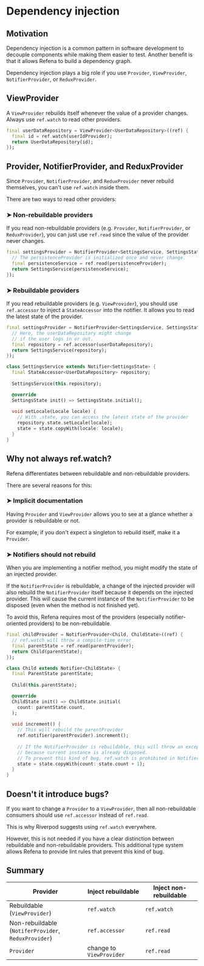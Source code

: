 # Dependency injection

## Motivation

Dependency injection is a common pattern in software development to decouple components while
making them easier to test. Another benefit is that it allows Refena to build a dependency graph.

Dependency injection plays a big role if you use `Provider`, `ViewProvider`, `NotifierProvider`, or `ReduxProvider`.

## ViewProvider

A `ViewProvider` rebuilds itself whenever the value of a provider changes.
Always use `ref.watch` to read other providers.

```dart
final userDataRepository = ViewProvider<UserDataRepository>((ref) {
  final id = ref.watch(userIdProvider);
  return UserDataRepository(id);
});
```

## Provider, NotifierProvider, and ReduxProvider

Since `Provider`, `NotifierProvider`, and `ReduxProvider` never rebuild themselves,
you can't use `ref.watch` inside them.

There are two ways to read other providers:

### ➤ Non-rebuildable providers

If you read non-rebuildable providers (e.g. `Provider`, `NotifierProvider`, or `ReduxProvider`),
you can just use `ref.read` since the value of the provider never changes.

```dart
final settingsProvider = NotifierProvider<SettingsService, SettingsState>((ref) {
  // The persistenceProvider is initialized once and never change.
  final persistenceService = ref.read(persistenceProvider);
  return SettingsService(persistenceService);
});
```

### ➤ Rebuildable providers

If you read rebuildable providers (e.g. `ViewProvider`),
you should use `ref.accessor` to inject a `StateAccessor` into the notifier.
It allows you to read the latest state of the provider.

```dart
final settingsProvider = NotifierProvider<SettingsService, SettingsState>((ref) {
  // Here, the userDataRepository might change
  // if the user logs in or out.
  final repository = ref.accessor(userDataRepository);
  return SettingsService(repository);
});

class SettingsService extends Notifier<SettingsState> {
  final StateAccessor<UserDataRepository> repository;
  
  SettingsService(this.repository);

  @override
  SettingsState init() => SettingsState.initial();
  
  void setLocale(Locale locale) {
    // With .state, you can access the latest state of the provider
    repository.state.setLocale(locale);
    state = state.copyWith(locale: locale);
  }
}
```

## Why not always ref.watch?

Refena differentiates between rebuildable and non-rebuildable providers.

There are several reasons for this:

### ➤ Implicit documentation

Having `Provider` and `ViewProvider` allows you to see at a glance whether a provider is rebuildable or not.

For example, if you don't expect a singleton to rebuild itself, make it a `Provider`.

### ➤ Notifiers should not rebuild

When you are implementing a notifier method, you might modify the state of an injected provider.

If the `NotifierProvider` is rebuildable,
a change of the injected provider will also rebuild the `NotifierProvider` itself because
it depends on the injected provider.
This will cause the current instance of the `NotifierProvider` to be disposed
(even when the method is not finished yet).

To avoid this, Refena requires most of the providers (especially notifier-oriented providers) to be non-rebuildable.

```dart
final childProvider = NotifierProvider<Child, ChildState>((ref) {
  // ref.watch will throw a compile-time error
  final parentState = ref.read(parentProvider);
  return Child(parentState);
});

class Child extends Notifier<ChildState> {
  final ParentState parentState;
  
  Child(this.parentState);

  @override
  ChildState init() => ChildState.initial(
    count: parentState.count,
  );
  
  void increment() {
    // This will rebuild the parentProvider
    ref.notifier(parentProvider).increment();
    
    // If the NotifierProvider is rebuildable, this will throw an exception
    // because current instance is already disposed.
    // To prevent this kind of bug, ref.watch is prohibited in NotifierProvider.
    state = state.copyWith(count: state.count + 1);
  }
}
```

## Doesn't it introduce bugs?

If you want to change a `Provider` to a `ViewProvider`,
then all non-rebuildable consumers should use `ref.accessor` instead of `ref.read`.

This is why Riverpod suggests using `ref.watch` everywhere.

However, this is not needed if you have a clear distinction between rebuildable and non-rebuildable providers.
This additional type system allows Refena to provide lint rules that prevent this kind of bug.

## Summary

| Provider                                                | Inject rebuildable       | Inject non-rebuildable |
|---------------------------------------------------------|--------------------------|------------------------|
| Rebuildable<br>(`ViewProvider`)                         | `ref.watch`              | `ref.watch`            |
| Non-rebuildable<br>(`NotiferProvider`, `ReduxProvider`) | `ref.accessor`           | `ref.read`             |
| `Provider`                                              | change to `ViewProvider` | `ref.read`             |
